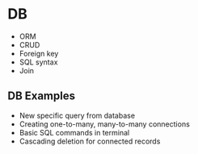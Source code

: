 # DB
- ORM
- CRUD
- Foreign key
- SQL syntax
- Join
## DB Examples
- New specific query from database
- Creating one-to-many, many-to-many connections
- Basic SQL commands in terminal
- Cascading deletion for connected records
